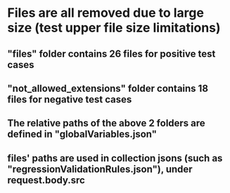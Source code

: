 # Files are all removed due to large size (test upper file size limitations)


## "files" folder contains 26 files for positive test cases


## "not_allowed_extensions" folder contains 18 files for negative test cases


## The relative paths of the above 2 folders are defined in "globalVariables.json"


## files' paths are used in collection jsons (such as "regressionValidationRules.json"), under request.body.src

